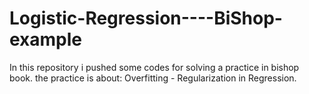 # Logistic-Regression----BiShop-example
In this repository i pushed some codes for solving a practice in bishop book. the practice is about: Overfitting - Regularization in Regression.
